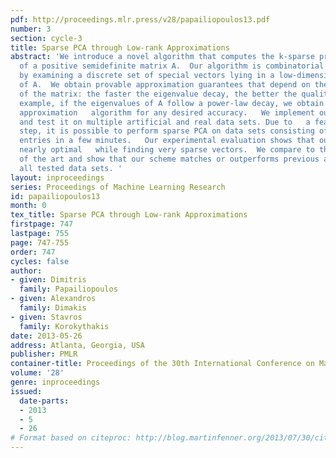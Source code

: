 ```yaml
---
pdf: http://proceedings.mlr.press/v28/papailiopoulos13.pdf
number: 3
section: cycle-3
title: Sparse PCA through Low-rank Approximations
abstract: 'We introduce a novel algorithm that computes the k-sparse principal component
  of a positive semidefinite matrix A.  Our algorithm is combinatorial and operates
  by examining a discrete set of special vectors lying in a low-dimensional eigen-subspace
  of A.  We obtain provable approximation guarantees that depend on the spectral profile
  of the matrix: the faster the eigenvalue decay, the better the quality of our approximation.  For
  example, if the eigenvalues of A follow a power-law decay, we obtain a polynomial-time
  approximation   algorithm for any desired accuracy.   We implement our algorithm
  and test it on multiple artificial and real data sets. Due to   a feature elimination
  step, it is possible to perform sparse PCA on data sets consisting of millions of
  entries in a few minutes.   Our experimental evaluation shows that our scheme is
  nearly optimal   while finding very sparse vectors.  We compare to the prior state
  of the art and show that our scheme matches or outperforms previous algorithms   in
  all tested data sets. '
layout: inproceedings
series: Proceedings of Machine Learning Research
id: papailiopoulos13
month: 0
tex_title: Sparse PCA through Low-rank Approximations
firstpage: 747
lastpage: 755
page: 747-755
order: 747
cycles: false
author:
- given: Dimitris
  family: Papailiopoulos
- given: Alexandros
  family: Dimakis
- given: Stavros
  family: Korokythakis
date: 2013-05-26
address: Atlanta, Georgia, USA
publisher: PMLR
container-title: Proceedings of the 30th International Conference on Machine Learning
volume: '28'
genre: inproceedings
issued:
  date-parts:
  - 2013
  - 5
  - 26
# Format based on citeproc: http://blog.martinfenner.org/2013/07/30/citeproc-yaml-for-bibliographies/
---
```

